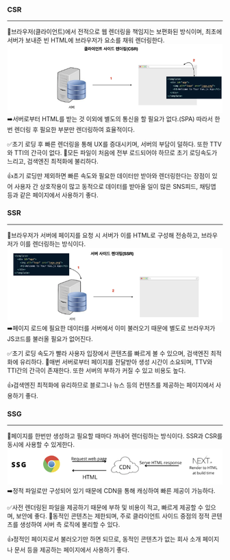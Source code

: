 ### CSR

---

🔖브라우저(클라이언트)에서 전적으로 웹 렌더링을 책임지는 보편화된 방식이며, 최초에 서버가 보내준 빈 HTML에 브라우저가 요소를 채워 렌더링한다.
![alt text](image.png)
➡️서버로부터 HTML를 받는 것 이외에 별도의 통신을 할 필요가 없다.(SPA) 따라서 한번 렌더링 후 필요한 부분만 렌더링하여 효율적이다.

✅초기 로딩 후 빠른 렌더링을 통해 UX를 증대시키며, 서버의 부담이 덜하다. 또한 TTV와 TTI의 간극이 없다.
🚫모든 파일이 처음에 전부 로드되어야 하므로 초기 로딩속도가 느리고, 검색엔진 최적화에 불리하다.

👍초기 로딩만 제외하면 빠른 속도와 필요한 데이터만 받아와 렌더링한다는 장점이 있어 사용자 간 상호작용이 많고 동적으로 데이터를 받아올 일이 많은
SNS피드, 채팅앱 등과 같은 페이지에서 사용하기 좋다.

### SSR

---

🔖브라우저가 서버에 페이지를 요청 시 서버가 이를 HTML로 구성해 전송하고, 브라우저가 이를 렌더링하는 방식이다.
![alt text](image-1.png)
➡️페이지 로드에 필요한 데이터를 서버에서 이미 불러오기 때문에 별도로 브라우저가 JS코드를 불러올 필요가 없어진다.

✅초기 로딩 속도가 빨라 사용자 입장에서 콘텐츠를 빠르게 볼 수 있으며, 검색엔진 최적화에 유리하다.
🚫매번 서버로부터 페이지를 전달받아 생성 시간이 소요되며, TTV와 TTI간의 간극이 존재한다. 또한 서버의 부하가 커질 수 있고 비용도 높다.

👍검색엔진 최적화에 유리하므로 블로그나 뉴스 등의 컨텐츠를 제공하는 페이지에서 사용하기 좋다.

### SSG

---

🔖페이지를 한번만 생성하고 필요할 때마다 꺼내어 렌더링하는 방식이다. SSR과 CSR를 동시에 사용할 수 있게한다.
![alt text](image-2.png)
➡️정적 파일로만 구성되어 있기 때문에 CDN을 통해 캐싱하여 빠른 제공이 가능하다.

✅사전 렌더링된 파일을 제공하기 때문에 부하 및 비용이 적고, 빠르게 제공할 수 있으며, 보안에 좋다.
🚫동적인 콘텐츠는 제한되며, 주로 클라이언트 사이드 중점의 정적 콘텐츠를 생성하여 서버 측 로직에 불리할 수 있다.

👍정적인 페이지로서 불러오기만 하면 되므로, 동적인 콘텐츠가 없는 회사 소개 페이지나 문서 등을 제공하는 페이지에서 사용하기 좋다.
